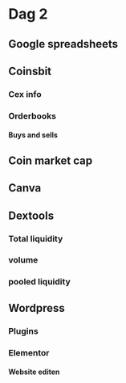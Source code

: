 # Dag 2


## Google spreadsheets


## Coinsbit

### Cex info

### Orderbooks



#### Buys and sells



## Coin market cap


## Canva



## Dextools



### Total liquidity



### volume


### pooled liquidity


## Wordpress


### Plugins


### Elementor


#### Website editen

